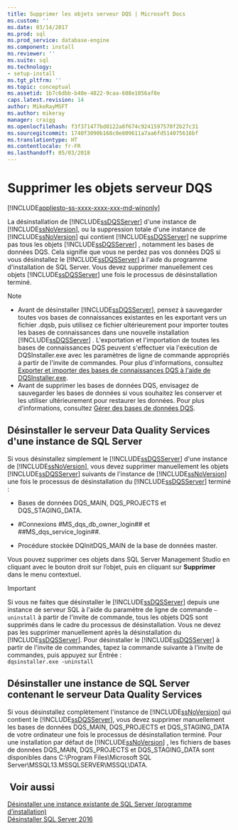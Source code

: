 ```yaml
---
title: Supprimer les objets serveur DQS | Microsoft Docs
ms.custom: ''
ms.date: 03/14/2017
ms.prod: sql
ms.prod_service: database-engine
ms.component: install
ms.reviewer: ''
ms.suite: sql
ms.technology:
- setup-install
ms.tgt_pltfrm: ''
ms.topic: conceptual
ms.assetid: 1b7c6dbb-b40e-4822-9caa-608e1056af8e
caps.latest.revision: 14
author: MikeRayMSFT
ms.author: mikeray
manager: craigg
ms.openlocfilehash: f3f371477bd8122a8f674c9241597570f2b27c31
ms.sourcegitcommit: 1740f3090b168c0e809611a7aa6fd514075616bf
ms.translationtype: HT
ms.contentlocale: fr-FR
ms.lasthandoff: 05/03/2018
---
```

# <a name="remove-data-quality-server-objects"></a>Supprimer les objets serveur DQS
[!INCLUDE[appliesto-ss-xxxx-xxxx-xxx-md-winonly](../../includes/appliesto-ss-xxxx-xxxx-xxx-md-winonly.md)]

  La désinstallation de [!INCLUDE[ssDQSServer](../../includes/ssdqsserver-md.md)] d'une instance de [!INCLUDE[ssNoVersion](../../includes/ssnoversion-md.md)], ou la suppression totale d'une instance de [!INCLUDE[ssNoVersion](../../includes/ssnoversion-md.md)] qui contient [!INCLUDE[ssDQSServer](../../includes/ssdqsserver-md.md)] ne supprime pas tous les objets [!INCLUDE[ssDQSServer](../../includes/ssdqsserver-md.md)] , notamment les bases de données DQS. Cela signifie que vous ne perdez pas vos données DQS si vous désinstallez le [!INCLUDE[ssDQSServer](../../includes/ssdqsserver-md.md)] à l'aide du programme d'installation de SQL Server. Vous devez supprimer manuellement ces objets [!INCLUDE[ssDQSServer](../../includes/ssdqsserver-md.md)] une fois le processus de désinstallation terminé.  
  
> [!NOTE]  
>  -   Avant de désinstaller [!INCLUDE[ssDQSServer](../../includes/ssdqsserver-md.md)], pensez à sauvegarder toutes vos bases de connaissances existantes en les exportant vers un fichier .dqsb, puis utilisez ce fichier ultérieurement pour importer toutes les bases de connaissances dans une nouvelle installation [!INCLUDE[ssDQSServer](../../includes/ssdqsserver-md.md)] . L'exportation et l'importation de toutes les bases de connaissances DQS peuvent s'effectuer via l'exécution de DQSInstaller.exe avec les paramètres de ligne de commande appropriés à partir de l'invite de commandes. Pour plus d'informations, consultez [Exporter et importer des bases de connaissances DQS à l'aide de DQSInstaller.exe](../../data-quality-services/install-windows/export-and-import-dqs-knowledge-bases-using-dqsinstaller-exe.md).  
> -   Avant de supprimer les bases de données DQS, envisagez de sauvegarder les bases de données si vous souhaitez les conserver et les utiliser ultérieurement pour restaurer les données. Pour plus d’informations, consultez [Gérer des bases de données DQS](../../data-quality-services/manage-dqs-databases.md).  
  
## <a name="uninstall-data-quality-server-from-a-sql-server-instance"></a>Désinstaller le serveur Data Quality Services d'une instance de SQL Server  
 Si vous désinstallez simplement le [!INCLUDE[ssDQSServer](../../includes/ssdqsserver-md.md)] d'une instance de [!INCLUDE[ssNoVersion](../../includes/ssnoversion-md.md)], vous devez supprimer manuellement les objets [!INCLUDE[ssDQSServer](../../includes/ssdqsserver-md.md)] suivants de l'instance de [!INCLUDE[ssNoVersion](../../includes/ssnoversion-md.md)] une fois le processus de désinstallation du [!INCLUDE[ssDQSServer](../../includes/ssdqsserver-md.md)] terminé :  
  
-   Bases de données DQS_MAIN, DQS_PROJECTS et DQS_STAGING_DATA.  
  
-   \#Connexions #MS_dqs_db_owner_login## et ##MS_dqs_service_login##.  
  
-   Procédure stockée DQInitDQS_MAIN de la base de données master.  
  
 Vous pouvez supprimer ces objets dans SQL Server Management Studio en cliquant avec le bouton droit sur l’objet, puis en cliquant sur **Supprimer** dans le menu contextuel.  
  
> [!IMPORTANT]  
>  Si vous ne faites que désinstaller le [!INCLUDE[ssDQSServer](../../includes/ssdqsserver-md.md)] depuis une instance de serveur SQL à l'aide du paramètre de ligne de commande `–uninstall` à partir de l'invite de commande, tous les objets DQS sont supprimés dans le cadre du processus de désinstallation. Vous ne devez pas les supprimer manuellement après la désinstallation du [!INCLUDE[ssDQSServer](../../includes/ssdqsserver-md.md)]. Pour désinstaller le [!INCLUDE[ssDQSServer](../../includes/ssdqsserver-md.md)] à partir de l'invite de commandes, tapez la commande suivante à l'invite de commandes, puis appuyez sur Entrée :   
> `dqsinstaller.exe -uninstall`  
  
## <a name="uninstall-sql-server-instance-containing-data-quality-server"></a>Désinstaller une instance de SQL Server contenant le serveur Data Quality Services  
 Si vous désinstallez complètement l'instance de [!INCLUDE[ssNoVersion](../../includes/ssnoversion-md.md)] qui contient le [!INCLUDE[ssDQSServer](../../includes/ssdqsserver-md.md)], vous devez supprimer manuellement les bases de données DQS_MAIN, DQS_PROJECTS et DQS_STAGING_DATA de votre ordinateur une fois le processus de désinstallation terminé. Pour une installation par défaut de [!INCLUDE[ssNoVersion](../../includes/ssnoversion-md.md)] , les fichiers de bases de données DQS_MAIN, DQS_PROJECTS et DQS_STAGING_DATA sont disponibles dans C:\Program Files\Microsoft SQL Server\MSSQL13.MSSQLSERVER\MSSQL\DATA.  
  
## <a name="see-also"></a> Voir aussi  
 [Désinstaller une instance existante de SQL Server &#40;programme d’installation&#41;](../../sql-server/install/uninstall-an-existing-instance-of-sql-server-setup.md)   
 [Désinstaller SQL Server 2016](../../sql-server/install/uninstall-sql-server.md)  
  
  
